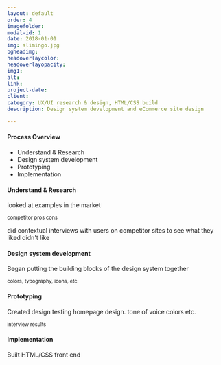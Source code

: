 ```yaml
---
layout: default
order: 4 
imagefolder: 
modal-id: 1
date: 2018-01-01
img: slimingo.jpg
bgheadimg: 
headoverlaycolor: 
headoverlayopacity: 
img1:
alt: 
link: 
project-date: 
client: 
category: UX/UI research & design, HTML/CSS build
description: Design system development and eCommerce site design 

---
```


<div class="row  justify-content-center mt-4">
	<div class="col-12 mb-3"><h4>Process Overview</h4></div>
	<div class="col-sm-10 col-xl-7 mt-3 mb-5">
		<ul class="progress-indicator d-flex">
            <li>
                <span class="bubble"></span>
                Understand & Research
            </li>
            <li>
                <span class="bubble"></span>
                Design system development
            </li>
            <li>
                <span class="bubble"></span>
                Prototyping
            </li>
            <li>
                <span class="bubble"></span>
                Implementation
            </li>
        </ul>
	</div>
	<div class="col-12">
		<h4>Understand & Research</h4>
		<p>looked at examples in the market</p>
		<p><small>competitor pros cons</small></p>
		<p>did contextual interviews with users on competitor sites to see what they liked didn't like</p>
		<h4>Design system development</h4>
		<p>Began putting the building blocks of the design system together</p>
		<p><small>colors, typography, icons, etc</small></p>
		<h4>Prototyping</h4>
		<p>Created design testing homepage design. tone of voice colors etc.</p>
		<p><small>interview results</small></p>
		<h4>Implementation</h4>
		<p>Built HTML/CSS front end</p>
	</div>
</div>